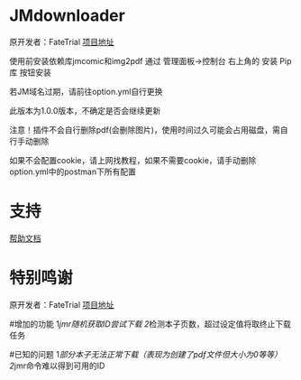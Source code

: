 # JMdownloader

原开发者：FateTrial
[项目地址](https://github.com/FateTrial/FateTrial_JMdownloader)

使用前安装依赖库jmcomic和img2pdf
通过 管理面板->控制台 右上角的 安装 Pip 库 按钮安装

若JM域名过期，请前往option.yml自行更换

此版本为1.0.0版本，不确定是否会继续更新

注意！插件不会自行删除pdf(会删除图片)，使用时间过久可能会占用磁盘，需自行手动删除

如果不会配置cookie，请上网找教程，如果不需要cookie，请手动删除option.yml中的postman下所有配置

# 支持

[帮助文档](https://astrbot.soulter.top/center/docs/%E5%BC%80%E5%8F%91/%E6%8F%92%E4%BB%B6%E5%BC%80%E5%8F%91/
)
# 特别鸣谢
原开发者：FateTrial
[项目地址](https://github.com/FateTrial/FateTrial_JMdownloader)

#增加的功能
1*jmr随机获取ID尝试下载
2*检测本子页数，超过设定值将取终止下载任务

#已知的问题
1*部分本子无法正常下载（表现为创建了pdf文件但大小为0等等）
2*jmr命令难以得到可用的ID
